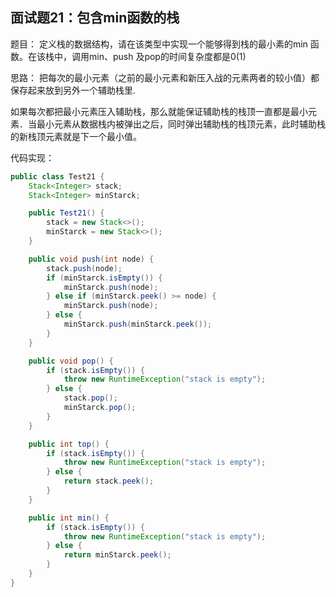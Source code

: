 ## 面试题21：包含min函数的栈


题目： 定义栈的数据结构，请在该类型中实现一个能够得到栈的最小素的min 函数。在该栈中，调用min、push 及pop的时间复杂度都是0(1)


思路：
把每次的最小元素（之前的最小元素和新压入战的元素两者的较小值）都保存起来放到另外一个辅助栈里.

如果每次都把最小元素压入辅助栈，那么就能保证辅助栈的栈顶一直都是最小元素．当最小元素从数据栈内被弹出之后，同时弹出辅助栈的栈顶元素，此时辅助栈的新栈顶元素就是下一个最小值。

代码实现：
```java
public class Test21 {
    Stack<Integer> stack;
    Stack<Integer> minStarck;

    public Test21() {
        stack = new Stack<>();
        minStarck = new Stack<>();
    }

    public void push(int node) {
        stack.push(node);
        if (minStarck.isEmpty()) {
            minStarck.push(node);
        } else if (minStarck.peek() >= node) {
            minStarck.push(node);
        } else {
            minStarck.push(minStarck.peek());
        }
    }

    public void pop() {
        if (stack.isEmpty()) {
            throw new RuntimeException("stack is empty");
        } else {
            stack.pop();
            minStarck.pop();
        }
    }

    public int top() {
        if (stack.isEmpty()) {
            throw new RuntimeException("stack is empty");
        } else {
            return stack.peek();
        }
    }

    public int min() {
        if (stack.isEmpty()) {
            throw new RuntimeException("stack is empty");
        } else {
            return minStarck.peek();
        }
    }
}
```







